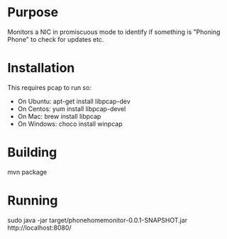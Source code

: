 # Purpose
Monitors a NIC in promiscuous mode to identify if something is "Phoning Phone" to check for updates etc.

# Installation
This requires pcap to run so:
* On Ubuntu: apt-get install libpcap-dev
* On Centos: yum install libpcap-devel
* On Mac: brew install libpcap
* On Windows: choco install winpcap

# Building
mvn package

# Running
sudo java -jar target/phonehomemonitor-0.0.1-SNAPSHOT.jar 
http://localhost:8080/